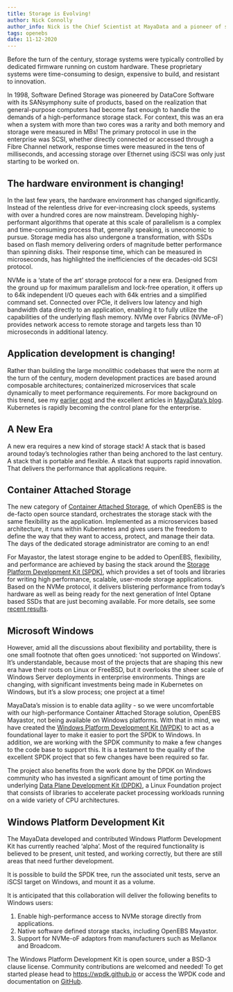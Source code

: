 ```yaml
---
title: Storage is Evolving!
author: Nick Connolly
author_info: Nick is the Chief Scientist at MayaData and a pioneer of storage virtualization, holding patents ranging from highly-scalable algorithms through to data protection techniques.
tags: openebs
date: 11-12-2020
--- 
```


Before the turn of the century, storage systems were typically controlled by dedicated firmware running on custom hardware. These proprietary systems were time-consuming to design, expensive to build, and resistant to innovation.

In 1998, Software Defined Storage was pioneered by DataCore Software with its SANsymphony suite of products, based on the realization that general-purpose computers had become fast enough to handle the demands of a high-performance storage stack. For context, this was an era when a system with more than two cores was a rarity and both memory and storage were measured in MBs! The primary protocol in use in the enterprise was SCSI, whether directly connected or accessed through a Fibre Channel network, response times were measured in the tens of milliseconds, and accessing storage over Ethernet using iSCSI was only just starting to be worked on.

## The hardware environment is changing!

In the last few years, the hardware environment has changed significantly. Instead of the relentless drive for ever-increasing clock speeds, systems with over a hundred cores are now mainstream. Developing highly-performant algorithms that operate at this scale of parallelism is a complex and time-consuming process that, generally speaking, is uneconomic to pursue.  Storage media has also undergone a transformation, with SSDs based on flash memory delivering orders of magnitude better performance than spinning disks. Their response time, which can be measured in microseconds, has highlighted the inefficiencies of the decades-old SCSI protocol.

NVMe is a ‘state of the art’ storage protocol for a new era. Designed from the ground up for maximum parallelism and lock-free operation, it offers up to 64k independent I/O queues each with 64k entries and a simplified command set. Connected over PCIe, it delivers low latency and high bandwidth data directly to an application, enabling it to fully utilize the capabilities of the underlying flash memory. NVMe over Fabrics (NVMe-oF) provides network access to remote storage and targets less than 10 microseconds in additional latency.

## Application development is changing!

Rather than building the large monolithic codebases that were the norm at the turn of the century, modern development practices are based around composable architectures; containerized microservices that scale dynamically to meet performance requirements. For more background on this trend, see my [earlier post](https://www.datacore.com/blog/5-changes-that-are-reshaping-software-development/) and the excellent articles in [MayaData’s blog](https://blog.mayadata.io/). Kubernetes is rapidly becoming the control plane for the enterprise.

## A New Era

A new era requires a new kind of storage stack! A stack that is based around today’s technologies rather than being anchored to the last century. A stack that is portable and flexible. A stack that supports rapid innovation. That delivers the performance that applications require.

## Container Attached Storage

The new category of [Container Attached Storage](https://www.cncf.io/blog/2018/04/19/container-attached-storage-a-primer/), of which OpenEBS is the de-facto open source standard, orchestrates the storage stack with the same flexibility as the application.  Implemented as a microservices based architecture, it runs within Kubernetes and gives users the freedom to define the way that they want to access, protect, and manage their data. The days of the dedicated storage administrator are coming to an end!

For Mayastor, the latest storage engine to be added to OpenEBS, flexibility, and performance are achieved by basing the stack around the [Storage Platform Development Kit (SPDK)](https://spdk.io/), which provides a set of tools and libraries for writing high performance, scalable, user-mode storage applications. Based on the NVMe protocol, it delivers blistering performance from today’s hardware as well as being ready for the next generation of Intel Optane based SSDs that are just becoming available. For more details, see some [recent results](https://openebs.io/blog/mayastor-nvme-of-tcp-performance/).

## Microsoft Windows

However, amid all the discussions about flexibility and portability, there is one small footnote that often goes unnoticed: ‘not supported on Windows’. It’s understandable, because most of the projects that are shaping this new era have their roots on Linux or FreeBSD, but it overlooks the sheer scale of Windows Server deployments in enterprise environments. Things are changing, with significant investments being made in Kubernetes on Windows, but it’s a slow process; one project at a time!

MayaData’s mission is to enable data agility - so we were uncomfortable with our high-performance Container Attached Storage solution, OpenEBS Mayastor, not being available on Windows platforms. With that in mind, we have created the [Windows Platform Development Kit (WPDK)](https://github.com/wpdk/wpdk) to act as a foundational layer to make it easier to port the SPDK to Windows. In addition, we are working with the SPDK community to make a few changes to the code base to support this.  It is a testament to the quality of the excellent SPDK project that so few changes have been required so far.

The project also benefits from the work done by the DPDK on Windows community who has invested a significant amount of time porting the underlying [Data Plane Development Kit (DPDK)](https://www.dpdk.org/), a Linux Foundation project that consists of libraries to accelerate packet processing workloads running on a wide variety of CPU architectures.

## Windows Platform Development Kit

The MayaData developed and contributed Windows Platform Development Kit has currently reached ‘alpha’. Most of the required functionality is believed to be present, unit tested, and working correctly, but there are still areas that need further development.

It is possible to build the SPDK tree, run the associated unit tests, serve an iSCSI target on Windows, and mount it as a volume.

It is anticipated that this collaboration will deliver the following benefits to Windows users:

1. Enable high-performance access to NVMe storage directly from applications.
2. Native software defined storage stacks, including OpenEBS Mayastor.
3. Support for NVMe-oF adaptors from manufacturers such as Mellanox and Broadcom.

The Windows Platform Development Kit is open source, under a BSD-3 clause license.  Community contributions are welcomed and needed! To get started please head to https://wpdk.github.io or access the WPDK code and documentation on [GitHub](https://github.com/wpdk/wpdk).